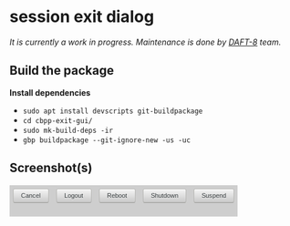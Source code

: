# session exit dialog

_It is currently a work in progress. Maintenance is done by <a href="https://www.github.com/DAFT-8/">DAFT-8</a> team._

## Build the package

**Install dependencies**

* `sudo apt install devscripts git-buildpackage`
* `cd cbpp-exit-gui/`
* `sudo mk-build-deps -ir`
* `gbp buildpackage --git-ignore-new -us -uc`

## Screenshot(s)

![cbpp-exit-gui](screenshot.png)

